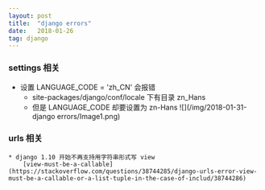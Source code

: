 ```yaml
---
layout: post
title:  "django errors"
date:   2018-01-26
tag: django
---
```


### settings 相关
* 设置 LANGUAGE_CODE = 'zh_CN' 会报错
    * site-packages/django/conf/locale 下有目录 zn_Hans
    * 但是 LANGUAGE_CODE 却要设置为 zn-Hans
    ![](/img/2018-01-31-django errors/Image1.png)

### urls 相关
    * django 1.10 开始不再支持用字符串形式写 view
        [view-must-be-a-callable](https://stackoverflow.com/questions/38744285/django-urls-error-view-must-be-a-callable-or-a-list-tuple-in-the-case-of-includ/38744286)